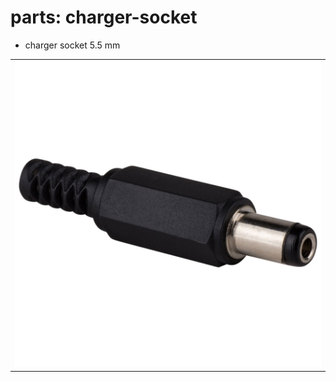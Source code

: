 # parts: charger-socket

- charger socket 5.5 mm

|   |
| --- |
| ![image](https://github.com/kamangir/assets2/raw/main/bluer-sbc/parts/charger-socket.jpg?raw=true) |
